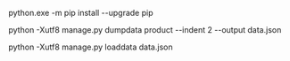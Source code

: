 python.exe -m pip install --upgrade pip

python -Xutf8 manage.py dumpdata product --indent 2 --output data.json

python -Xutf8 manage.py loaddata data.json